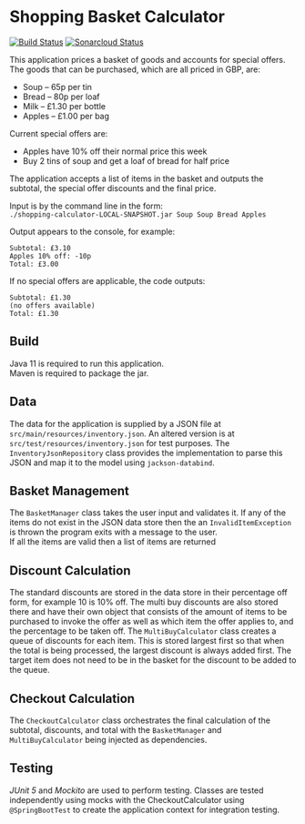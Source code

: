 # Shopping Basket Calculator

[![Build Status](https://dev.azure.com/murrayspeight/murrayspeight/_apis/build/status/MurraySpeight.shopping-basket-calculator-spring?branchName=master)](https://dev.azure.com/murrayspeight/murrayspeight/_build/latest?definitionId=2&branchName=master)
[![Sonarcloud Status](https://sonarcloud.io/api/project_badges/measure?project=digital.speight:shopping-calculator&metric=alert_status)](https://sonarcloud.io/dashboard?id=digital.speight:shopping-calculator)

This application prices a basket of goods and accounts for special offers.
The goods that can be purchased, which are all priced in GBP, are:
* Soup – 65p per tin
* Bread – 80p per loaf
* Milk – £1.30 per bottle
* Apples – £1.00 per bag

Current special offers are:

* Apples have 10% off their normal price this week
* Buy 2 tins of soup and get a loaf of bread for half price

The application accepts a list of items in the basket and outputs the subtotal, the special offer discounts and the final
price.

Input is by the command line in the form:  
`./shopping-calculator-LOCAL-SNAPSHOT.jar Soup Soup Bread Apples`

Output appears to the console, for example:
```
Subtotal: £3.10
Apples 10% off: -10p
Total: £3.00
```

If no special offers are applicable, the code outputs:
```
Subtotal: £1.30
(no offers available)
Total: £1.30
```

## Build
Java 11 is required to run this application.  
Maven is required to package the jar.

## Data
The data for the application is supplied by a JSON file at `src/main/resources/inventory.json`.
An altered version is at `src/test/resources/inventory.json` for test purposes. 
The `InventoryJsonRepository` class provides the implementation to parse this JSON 
and map it to the model using `jackson-databind`.

## Basket Management
The `BasketManager` class takes the user input and validates it. If any of the items do not exist in the JSON data
store then the an `InvalidItemException` is thrown the program exits with a message to the user.  
If all the items are valid then a list of items are returned

## Discount Calculation
The standard discounts are stored in the data store in their percentage off form, for example 10 is 10% off.
The multi buy discounts are also stored there and have their own object that consists of the amount of items
to be purchased to invoke the offer as well as which item the offer applies to, and the percentage to be taken off.
The `MultiBuyCalculator` class creates a queue of discounts for each item. This is stored largest first so
that when the total is being processed, the largest discount is always added first. The target item does not
need to be in the basket for the discount to be added to the queue.

## Checkout Calculation 
The `CheckoutCalculator` class orchestrates the final calculation of the subtotal, discounts, and total with the 
`BasketManager` and `MultiBuyCalculator` being injected as dependencies.
  
## Testing
_JUnit 5_ and _Mockito_ are used to perform testing. Classes are tested independently using mocks
with the CheckoutCalculator using `@SpringBootTest` to create the application context for integration testing. 
